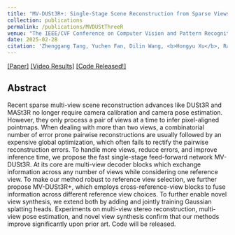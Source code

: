 ```yaml
---
title: "MV-DUSt3R+: Single-Stage Scene Reconstruction from Sparse Views In 2 Seconds"
collection: publications
permalink: /publications/MVDUStThreeR
venue: "The IEEE/CVF Conference on Computer Vision and Pattern Recognition"
date: 2025-02-28
citation: 'Zhenggang Tang, Yuchen Fan, Dilin Wang, <b>Hongyu Xu</b>, Rakesh Ranjan, Alexander Schwing, Zhicheng Yan. <i>The IEEE/CVF Conference on Computer Vision and Pattern Recognition</i>. <b>CVPR 2025</b>.'
---
```

[[Paper]](https://arxiv.org/abs/2412.06974)
[[Video Results]](https://www.youtube.com/watch?v=LBvnuKQ8Rso)
[[Code Released!]](https://github.com/facebookresearch/mvdust3r)


## Abstract
Recent sparse multi-view scene reconstruction advances like DUSt3R and MASt3R no longer require camera calibration and camera pose estimation. However, they only process a pair of views at a time to infer pixel-aligned pointmaps. When dealing with more than two views, a combinatorial number of error prone pairwise reconstructions are usually followed by an expensive global optimization, which often fails to rectify the pairwise reconstruction errors. To handle more views, reduce errors, and improve inference time, we propose the fast single-stage feed-forward network MV-DUSt3R. At its core are multi-view decoder blocks which exchange information across any number of views while considering one reference view. To make our method robust to reference view selection, we further propose MV-DUSt3R+, which employs cross-reference-view blocks to fuse information across different reference view choices. To further enable novel view synthesis, we extend both by adding and jointly training Gaussian splatting heads. Experiments on multi-view stereo reconstruction, multi-view pose estimation, and novel view synthesis confirm that our methods improve significantly upon prior art. Code will be released.
